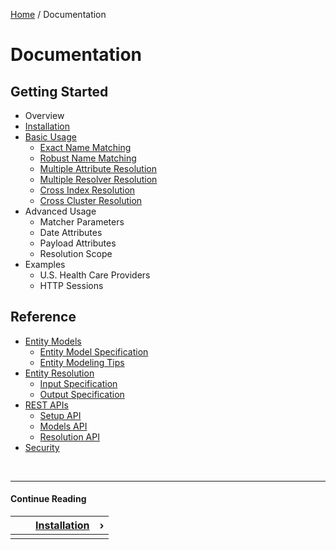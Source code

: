 [Home](/) / Documentation


# <a name="documentation"></a>Documentation


## <a name="getting-started"></a>Getting Started

- Overview
- [Installation](/docs/installation)
- [Basic Usage](/docs/basic-usage)
    - [Exact Name Matching](/docs/basic-usage/exact-name-matching)
    - [Robust Name Matching](/docs/basic-usage/robust-name-matching)
    - [Multiple Attribute Resolution](/docs/basic-usage/multiple-attribute-resolution)
    - [Multiple Resolver Resolution](/docs/basic-usage/multiple-resolver-resolution)
    - [Cross Index Resolution](/docs/basic-usage/cross-index-resolution)
    - [Cross Cluster Resolution](/docs/basic-usage/cross-cluster-resolution)
- Advanced Usage
    - Matcher Parameters
    - Date Attributes
    - Payload Attributes
    - Resolution Scope
- Examples
    - U.S. Health Care Providers
    - HTTP Sessions

## <a name="reference"></a>Reference

- [Entity Models](/docs/entity-models)
    - [Entity Model Specification](/docs/entity-models/specification)
    - [Entity Modeling Tips](/docs/entity-models/tips)
- [Entity Resolution](/docs/entity-resolution)
    - [Input Specification](/docs/entity-resolution/input-specification)
    - [Output Specification](/docs/entity-resolution/output-specification)
- [REST APIs](/docs/rest-apis)
    - [Setup API](/docs/rest-apis/setup-api)
    - [Models API](/docs/rest-apis/models-api)
    - [Resolution API](/docs/rest-apis/resolution-api)
- [Security](/docs/security)


&nbsp;

----

#### Continue Reading

|||[Installation](/docs/installation)|&#8250;|
|:---|:---|---:|---:|
|    |    |    |    |